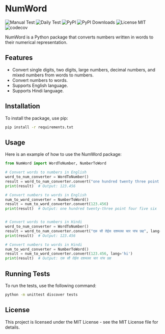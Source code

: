 # NumWord

![Manual Test](https://github.com/HarshitDalal/numword/actions/workflows/manual_test.yml/badge.svg)
![Daily Test](https://github.com/HarshitDalal/numword/actions/workflows/daily_test.yml/badge.svg)
![PyPI](https://img.shields.io/pypi/v/NumWord)
![PyPI Downloads](https://img.shields.io/pypi/dm/NumWord)
![License MIT](https://img.shields.io/github/license/HarshitDalal/numword)
![codecov](https://codecov.io/gh/HarshitDalal/NumWord/graph/badge.svg?token=3DAOLLEYO3)

NumWord is a Python package that converts numbers written in words to their numerical representation.

## Features

- Convert single digits, two digits, large numbers, decimal numbers, and mixed numbers from words to numbers.
- Convert numbers to words.
- Supports English language.
- Supports Hindi language.

## Installation

To install the package, use pip:

```bash
pip install -r requirements.txt
```

## Usage
Here is an example of how to use the NumWord package:

```python
from NumWord import WordToNumber, NumberToWord

# Convert words to numbers in English
word_to_num_converter = WordToNumber()
result = word_to_num_converter.convert("one hundred twenty three point four five six")
print(result)  # Output: 123.456

# Convert numbers to words in English
num_to_word_converter = NumberToWord()
result = num_to_word_converter.convert(123.456)
print(result)  # Output: one hundred twenty-three point four five six


# Convert words to numbers in Hindi
word_to_num_converter = WordToNumber()
result = word_to_num_converter.convert("एक सौ तेईस दशमलव चार पांच छह", lang='hi')
print(result)  # Output: 123.456

# Convert numbers to words in Hindi
num_to_word_converter = NumberToWord()
result = num_to_word_converter.convert(123.456, lang='hi')
print(result)  # Output: एक सौ तेईस दशमलव चार पांच छह
``` 


## Running Tests
To run the tests, use the following command:
```bash
python -m unittest discover tests
```

## License
This project is licensed under the MIT License - see the MIT License file for details.

